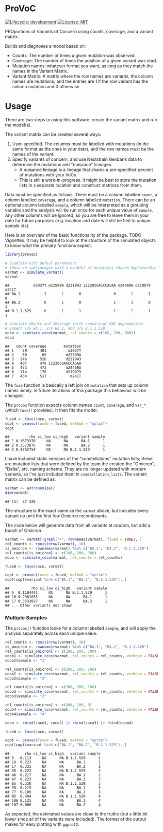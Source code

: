 # ProVoC

[![Lifecycle:
development](https://img.shields.io/badge/lifecycle-experimental-orange.svg)](https://lifecycle.r-lib.org/articles/stages.html#experimental-1)
[![License: MIT](https://img.shields.io/badge/License-MIT-yellow.svg)](https://opensource.org/licenses/MIT)

PROportions of Variants of Concern using counts, coverage, and a variant matrix.

Builds and diagnoses a model based on:

- Counts: The number of times a given mutation was observed.
- Coverage: The number of times the position of a given variant was read.
- Mutation names: whatever format you want, as long as they match the names in the Variant Matrix.
- Variant Matrix: A matrix where the row names are variants, the column names are mutations, and the entries are 1 if the row variant has the column mutation and 0 otherwise.

# Usage

There are two steps to using this software: create the variant matrix and run the model(s).

The variant matrix can be created several ways:

1. User-specified. The columns must be labelled with mutations (in the same format as the ones in your data), and the row names must be the names of the variant.
2. Specify variants of concern, and use Nextstrain Genbank data to determine the mutations and "nuisance" lineages.
    - A nuisance lineage is a lineage that shares a pre-specified percent of mutations with your VoCs.
    - This is still a work-in-progress. It might be best to store the mutation lists in a separate location and construct matrices from them.

Data must be specified as follows.
There must be a column labelled `count`, a column labelled `coverage`, and a column labelled `mutation`.
There can be an optional column labelled `sample`, which will be interpreted as a grouping variable and the analysis will be run once for each unique value of `sample`.
Any other columns will be ignored, so you are free to leave them in your data for future purposes (e.g. location and date will still be tied to unique sample ids).

Here is an overview of the basic functionality of the package. TODO: Vignettes.
It may be helpful to look at the structure of the simulated objects to know what the primary functions expect.

```R
library(provoc)

# Siumlate with defaul parameters
# (Omicron sublineages with a handful of mutations chosen haphazardly)
varmat <- simulate_varmat()
varmat
```

```
##           m3037T m22599A d221943 i22205GAGCCAGAA m24469A d219879 m241T
## BA.1           1       1       0               0       1       1     0
## BA.2           0       1       0               1       1       0     1
## B.1.1.529      0       1       1               1       1       1     1
```


```R
# Simulate COunts and COverage (with censoring/ RNA degredation)
# Expect 1/6 BA.1, 2/6 BA.2, and 3/6 B.1.1.529
coco <- simulate_coco(varmat, rel_counts = c(100, 200, 300))
coco
```

```
##   count coverage        mutation
## 1    79      401          m3037T
## 2    60       60         m22599A
## 3   246      520         d221943
## 4   407      478 i22205GAGCCAGAA
## 5   473      473         m24469A
## 6   114      176         d219879
## 7   434      517           m241T
```

The `fuse` function is basically a left join on `mutation` that sets up column names nicely. In future iterations of this package this behaviour will be changed. 

The `provoc` function expects column names `count`, `coverage`, and `var_*` (which `fuse()` provides). It then fits the model.

```R
fused <- fuse(coco, varmat)
copt <- provoc(fused = fused, method = "optim")
copt
```

```
##         rho ci_low ci_high   variant sample
## 1 0.1673370     NA      NA      BA.1      1
## 2 0.3573876     NA      NA      BA.2      1
## 3 0.4752754     NA      NA B.1.1.529      1
```


I have included static versions of the "constellations" mutation lists; these are mutation lists that were defined by the team the created the "Omicron", "Delta", etc. naming scheme. They are no longer updated with modern variants, so I've just included them in `constellation_lists`. The variant matrix can be defined as:

```R
varmat <- astronomize()
dim(varmat)
```

```
## [1]  37 325
```

The structure is the exact same as the `varmat` above, but includes every variant up until the first few Omicron recombinants.

The code below will generate data from all variants at random, but add a bunch of Omicron. 

```R
varmat <- varmat[!grepl("+", rownames(varmat), fixed = TRUE), ]
rel_counts <- rpois(nrow(varmat), 10)
is_omicron <- rownames(varmat) %in% c("BA.1", "BA.2", "B.1.1.529")
rel_counts[is_omicron] <- c(100, 200, 300)
coco <- simulate_coco(varmat, rel_counts = rel_counts)

fused <- fuse(coco, varmat)

copt <- provoc(fused = fused, method = "optim")
copt[copt$variant %in% c("BA.1", "BA.2", "B.1.1.529"), ]

```

```
##          rho ci_low ci_high   variant sample
## 5  0.1184445     NA      NA B.1.1.529      1
## 16 0.2301833     NA      NA      BA.1      1
## 17 0.3531027     NA      NA      BA.2      1
## ... Other variants not shown
```

### Multiple Samples

The `provoc()` function looks for a column labelled `sample`, and will apply the analysis separately across each unique value.

```R
rel_counts <- rpois(nrow(varmat), 10)
is_omicron <- rownames(varmat) %in% c("BA.1", "BA.2", "B.1.1.529")
rel_counts[is_omicron] <- c(100, 200, 300)
coco1 <- simulate_coco(varmat, rel_counts = rel_counts, verbose = FALSE)
coco1$sample <- "1"

rel_counts[is_omicron] <- c(200, 200, 200)
coco2 <- simulate_coco(varmat, rel_counts = rel_counts, verbose = FALSE)
coco2$sample <- "2"

rel_counts[is_omicron] <- c(300, 200, 100)
coco3 <- simulate_coco(varmat, rel_counts = rel_counts, verbose = FALSE)
coco3$sample <- "3"

rel_counts[is_omicron] <- c(400, 100, 0)
coco4 <- simulate_coco(varmat, rel_counts = rel_counts, verbose = FALSE)
coco4$sample <- "4"

coco <- rbind(coco1, coco2) |> rbind(coco3) |> rbind(coco4)

fused <- fuse(coco, varmat)

copt <- provoc(fused = fused, method = "optim")
copt[copt$variant %in% c("BA.1", "BA.2", "B.1.1.529"), ]
```

```
##       rho ci_low ci_high   variant sample
## 5   0.113     NA      NA B.1.1.529      1
## 16  0.223     NA      NA      BA.1      1
## 17  0.331     NA      NA      BA.2      1
## 35  0.222     NA      NA B.1.1.529      2
## 46  0.217     NA      NA      BA.1      2
## 47  0.223     NA      NA      BA.2      2
## 65  0.338     NA      NA B.1.1.529      3
## 76  0.215     NA      NA      BA.1      3
## 77  0.109     NA      NA      BA.2      3
## 95  0.494     NA      NA B.1.1.529      4
## 106 0.125     NA      NA      BA.1      4
## 107 0.000     NA      NA      BA.2      4
```

As expected, the estimated values are close to the truths (but a little bit lower since all of the variants were included). The format of the output makes for easy plotting with `ggplot2`.
